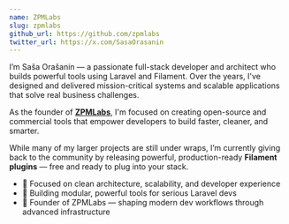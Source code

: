 ```yaml
---
name: ZPMLabs
slug: zpmlabs
github_url: https://github.com/zpmlabs
twitter_url: https://x.com/SasaOrasanin
---
```


I’m Saša Orašanin — a passionate full-stack developer and architect who builds powerful tools using Laravel and Filament. Over the years, I've designed and delivered mission-critical systems and scalable applications that solve real business challenges.

As the founder of **[ZPMLabs](https://zpmlabs.com)**, I'm focused on creating open-source and commercial tools that empower developers to build faster, cleaner, and smarter.

While many of my larger projects are still under wraps, I’m currently giving back to the community by releasing powerful, production-ready **Filament plugins** — free and ready to plug into your stack.

- 🧠 Focused on clean architecture, scalability, and developer experience  
- 🧩 Building modular, powerful tools for serious Laravel devs  
- 🏢 Founder of ZPMLabs — shaping modern dev workflows through advanced infrastructure
